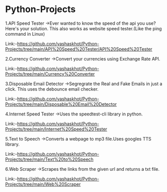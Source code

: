 # Python-Projects

1.API Speed Tester
->Ever wanted to know the speed of the api you use? Here's your solution.
  This also works as website speed tester.(Like the ping command in Linux)

Link:-https://github.com/yashaskhot/Python-Projects/tree/main/API%20Speed%20Tester/API%20Speed%20Tester

2.Currency Converter
->Convert your currencies using Exchange Rate API.

Link:-https://github.com/yashaskhot/Python-Projects/tree/main/Currency%20Converter

3.Disposable Email Detector
->Segregrate the Real and Fake Emails in just a click. This uses the debounce email checker.

Link:-https://github.com/yashaskhot/Python-Projects/tree/main/Disposable%20Email%20Detector

4.Internet Speed Tester
->Uses the speedtest-cli library in python.

Link:-https://github.com/yashaskhot/Python-Projects/tree/main/Internet%20Speed%20Tester

5.Text to Speech
->Converts a webpage to mp3 file.Uses googles TTS library.

Link:-https://github.com/yashaskhot/Python-Projects/tree/main/Text%20to%20Speech

6.Web Scraper
->Scrapes the links from the given url and returns a txt file.

Link:-https://github.com/yashaskhot/Python-Projects/tree/main/Web%20Scraper
